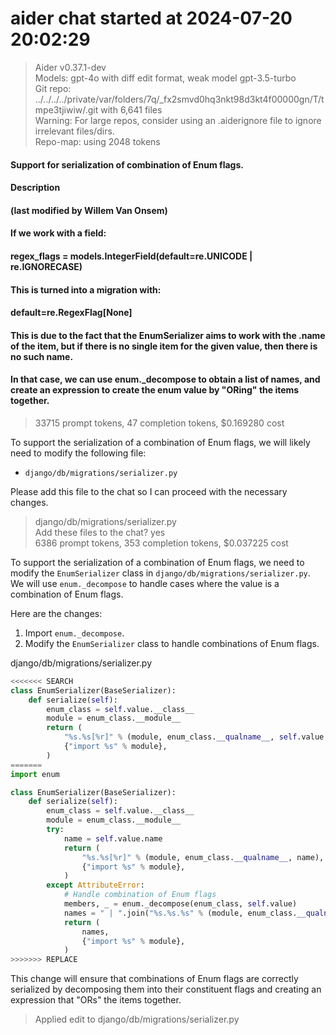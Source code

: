 
# aider chat started at 2024-07-20 20:02:29

> Aider v0.37.1-dev  
> Models: gpt-4o with diff edit format, weak model gpt-3.5-turbo  
> Git repo: ../../../../private/var/folders/7q/_fx2smvd0hq3nkt98d3kt4f00000gn/T/tmpe3tjiwiw/.git with 6,641 files  
> Warning: For large repos, consider using an .aiderignore file to ignore irrelevant files/dirs.  
> Repo-map: using 2048 tokens  

#### Support for serialization of combination of Enum flags.  
#### Description  
#### 	   
#### 		(last modified by Willem Van Onsem)  
#### 	   
#### If we work with a field:  
#### regex_flags = models.IntegerField(default=re.UNICODE | re.IGNORECASE)  
#### This is turned into a migration with:  
#### default=re.RegexFlag[None]  
#### This is due to the fact that the EnumSerializer aims to work with the .name of the item, but if there is no single item for the given value, then there is no such name.  
#### In that case, we can use enum._decompose to obtain a list of names, and create an expression to create the enum value by "ORing" the items together.  
> 33715 prompt tokens, 47 completion tokens, $0.169280 cost  

To support the serialization of a combination of Enum flags, we will likely need to modify the following file:

- `django/db/migrations/serializer.py`

Please add this file to the chat so I can proceed with the necessary changes.

> django/db/migrations/serializer.py  
> Add these files to the chat? yes  
> 6386 prompt tokens, 353 completion tokens, $0.037225 cost  

To support the serialization of a combination of Enum flags, we need to modify the `EnumSerializer` class in `django/db/migrations/serializer.py`. We will use `enum._decompose` to handle cases where the value is a combination of Enum flags.

Here are the changes:

1. Import `enum._decompose`.
2. Modify the `EnumSerializer` class to handle combinations of Enum flags.

django/db/migrations/serializer.py
```python
<<<<<<< SEARCH
class EnumSerializer(BaseSerializer):
    def serialize(self):
        enum_class = self.value.__class__
        module = enum_class.__module__
        return (
            "%s.%s[%r]" % (module, enum_class.__qualname__, self.value.name),
            {"import %s" % module},
        )
=======
import enum

class EnumSerializer(BaseSerializer):
    def serialize(self):
        enum_class = self.value.__class__
        module = enum_class.__module__
        try:
            name = self.value.name
            return (
                "%s.%s[%r]" % (module, enum_class.__qualname__, name),
                {"import %s" % module},
            )
        except AttributeError:
            # Handle combination of Enum flags
            members, _ = enum._decompose(enum_class, self.value)
            names = " | ".join("%s.%s.%s" % (module, enum_class.__qualname__, member.name) for member in members)
            return (
                names,
                {"import %s" % module},
            )
>>>>>>> REPLACE
```

This change will ensure that combinations of Enum flags are correctly serialized by decomposing them into their constituent flags and creating an expression that "ORs" the items together.

> Applied edit to django/db/migrations/serializer.py  
